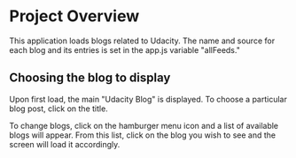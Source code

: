 # Project Overview

This application loads blogs related to Udacity. The name and source for each blog and its entries is set in the app.js variable "allFeeds."


## Choosing the blog to display

Upon first load, the main "Udacity Blog" is displayed.  To choose a particular blog post, click on the title.

To change blogs, click on the hamburger menu icon and a list of available blogs will appear.  From this list, click on the blog you wish to see and the screen will load it accordingly.